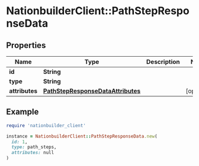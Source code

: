 # NationbuilderClient::PathStepResponseData

## Properties

| Name | Type | Description | Notes |
| ---- | ---- | ----------- | ----- |
| **id** | **String** |  |  |
| **type** | **String** |  |  |
| **attributes** | [**PathStepResponseDataAttributes**](PathStepResponseDataAttributes.md) |  | [optional] |

## Example

```ruby
require 'nationbuilder_client'

instance = NationbuilderClient::PathStepResponseData.new(
  id: 1,
  type: path_steps,
  attributes: null
)
```

